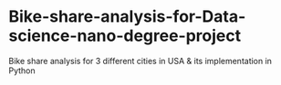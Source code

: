 # Bike-share-analysis-for-Data-science-nano-degree-project
Bike share analysis for 3 different cities in USA &amp; its implementation in Python
